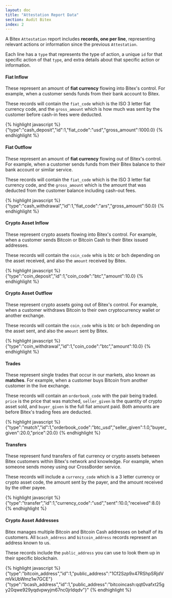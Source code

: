```yaml
---
layout: doc
title: "Attestation Report Data"
section: Audit Bitex
index: 2
---
```


A Bitex `Attestation` report includes **records, one per line**, representing
relevant actions or information since the previous `Attestation`.

Each line has a `type` that represents the type of action, a unique `id` for
that specific action of that `type`, and extra details
about that specific action or information.


#### Fiat Inflow
These represent an amount of **fiat currency** flowing into Bitex's control.
For example, when a customer sends funds from their bank account to Bitex.

These records will contain the `fiat_code` which is the ISO 3 letter fiat currency code,
 and the `gross_amount` which is how much was sent by the customer before cash-in fees were
deducted.

{% highlight javascript %}
{"type":"cash_deposit","id":1,"fiat_code":"usd","gross_amount":1000.0}
{% endhighlight %}


#### Fiat Outflow

These represent an amount of **fiat currency** flowing out of Bitex's control.
For example, when a customer sends funds from their Bitex balance to their
bank account or similar service.

These records will contain the `fiat_code` which is the ISO 3 letter fiat currency code,
and the `gross_amount` which is the amount that was deducted from the customer balance
including cash-out fees.

{% highlight javascript %}
{"type":"cash_withdrawal","id":1,"fiat_code":"ars","gross_amount":50.0}
{% endhighlight %}


#### Crypto Asset Inflow

These represent crypto assets flowing into Bitex's control.
For example, when a customer sends Bitcoin or Bitcoin Cash to their Bitex issued
addresses.

These records will contain the `coin_code` whis is btc or bch depending on the
asset received, and also the `amount` received by Bitex.

{% highlight javascript %}
{"type":"coin_deposit","id":1,"coin_code":"btc","amount":10.0}
{% endhighlight %}


#### Crypto Asset Outflow

These represent crypto assets going out of Bitex's control.
For example, when a customer withdraws Bitcoin to their own cryptocurrency wallet or another exchange.

These records will contain the `coin_code` whis is btc or bch depending on the
asset sent, and also the `amount` sent by Bitex.

{% highlight javascript %}
{"type":"coin_withdrawal","id":1,"coin_code":"btc","amount":10.0}
{% endhighlight %}


#### Trades

These represent single trades that occur in our markets, also known as **matches**.
For example, when a customer buys Bitcoin from another customer in the live exchange.

These records will contain an `orderbook_code` with the pair being traded. `price` is
the price that was matched, `seller_given` is the quantity of crypto asset sold, and
`buyer_given` is the full fiat amount paid. Both amounts are before Bitex's trading fees
are deducted.

{% highlight javascript %}
{"type":"match","id":1,"orderbook_code":"btc_usd","seller_given":1.0,"buyer_given":20.0,"price":20.0}
{% endhighlight %}

#### Transfers

These represent fund transfers of fiat currency or crypto assets between Bitex customers within
Bitex's network and knowledge. For example, when someone sends money using our CrossBorder service.

These records will include a `currency_code` which is a 3 letter currency or crypto asset code,
the amount sent by the payer, and the amount received by the other payee.

{% highlight javascript %}
{"type":"transfer","id":1,"currency_code":"usd","sent":10.0,"received":8.0}
{% endhighlight %}

#### Crypto Asset Addresses

Bitex manages multiple Bitcoin and Bitcoin Cash addresses on behalf of its customers.
All `bcash_address` and `bitcoin_address` records represent an address known to us.

These records include the `public_address` you can use to look them up in their
specific blockchain.

{% highlight javascript %}
{"type":"bitcoin_address","id":1,"public_address":"1Cf2Szp9x47RShpSRjdVmVkUbWmz1w7GCE"}
{"type":"bcash_address","id":1,"public_address":"bitcoincash:qqt0vafxt25gy20qwe929yqdvpwyjm67nc0jrldqdv"}"
{% endhighlight %}
